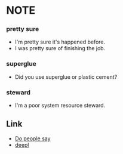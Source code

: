 # NOTE
### pretty sure
- I'm pretty sure it's happened before.
- I was pretty sure of finishing the job.
 
### superglue
- Did you use superglue or plastic cement?

### steward
- I'm a poor system resource steward.

## Link
- [Do people say](https://dopeoplesay.com/)
- [deepl](https://www.deepl.com/ja/translator)
